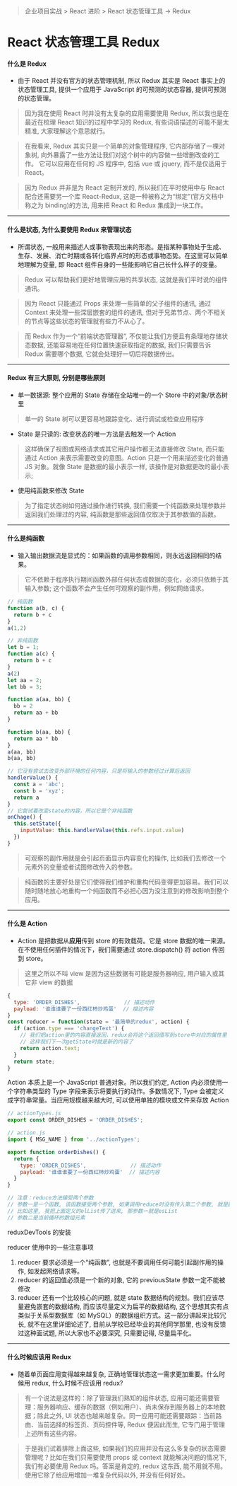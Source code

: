 > 企业项目实战 > React 进阶 > React 状态管理工具 -> Redux

# React 状态管理工具 Redux

#### 什么是 Redux

- 由于 React 并没有官方的状态管理机制, 所以 Redux 其实是 React 事实上的状态管理工具, 提供一个应用于 JavaScript 的可预测的状态容器, 提供可预测的状态管理。

> 因为我在使用 React 时并没有太复杂的应用需要使用 Redux, 所以我也是在最近在梳理 React 知识的过程中学习的 Redux, 有些词语描述的可能不是太精准, 大家理解这个意思就行。

> 在我看来, Redux 其实只是一个简单的对象管理程序, 它内部存储了一棵对象树, 向外暴露了一些方法让我们对这个树中的内容做一些增删改查的工作。 它可以应用在任何的 JS 程序中, 包括 vue 或 jquery, 而不是仅适用于 React。

> 因为 Redux 并非是为 React 定制开发的, 所以我们在平时使用中与 React 配合还需要另一个库 React-Redux, 这是一种被称之为“绑定”(官方文档中称之为 binding)的方法, 用来把 React 和 Redux 集成到一块工作。

---

#### 什么是状态, 为什么要使用 Redux 来管理状态

- 所谓状态, 一般用来描述人或事物表现出来的形态。是指某种事物处于生成、生存、发展、消亡时期或各转化临界点时的形态或事物态势。在这里可以简单地理解为变量, 即 React 组件自身的一些能影响它自己长什么样子的变量。

> Redux 可以帮助我们更好地管理应用的共享状态, 这就是我们平时说的组件通讯。

> 因为 React 只能通过 Props 来处理一些简单的父子组件的通讯, 通过 Context 来处理一些深层嵌套的组件的通讯, 但对于兄弟节点、两个不相关的节点等这些状态的管理就有些力不从心了。

> 而 Redux 作为一个“前端状态管理器”, 不仅能让我们方便且有条理地存储状态数据, 还能容易地在任何位置快速获取指定的数据, 我们只需要告诉 Redux 需要哪个数据, 它就会处理好一切后将数据传出。

---

#### Redux 有三大原则, 分别是哪些原则

- 单一数据源: 整个应用的 State 存储在全站唯一的一个 Store 中的对象/状态树里

> 单一的 State 树可以更容易地跟踪变化、进行调试或检查应用程序

- State 是只读的: 改变状态的唯一方法是去触发一个 Action

> 这样确保了视图或网络请求或其它用户操作都无法直接修改 State, 而只能通过 Action 来表示需要改变的意图。Action 只是一个用来描述变化的普通 JS 对象。就像 State 是数据的最小表示一样, 该操作是对数据更改的最小表示;

- 使用纯函数来修改 State

> 为了指定状态树如何通过操作进行转换, 我们需要一个纯函数来处理参数并返回我们处理过的内容, 纯函数是那些返回值仅取决于其参数值的函数。

---

#### 什么是纯函数

- 输入输出数据流是显式的：如果函数的调用参数相同，则永远返回相同的结果。

> 它不依赖于程序执行期间函数外部任何状态或数据的变化，必须只依赖于其输入参数; 这个函数不会产生任何可观察的副作用，例如网络请求。

```javascript
// 纯函数
function a(b, c) {
  return b + c
}
a(1,2)

// 非纯函数
let b = 1;
function a(c) {
  return b + c
}
a(2)
let aa = 2;
let bb = 3;

function a(aa, bb) {
  bb = 2
  return aa + bb
}

function b(aa, bb) {
  return aa * bb
}
a(aa, bb)
b(aa, bb)

// 它没有尝试去改变外部环境的任何内容，只是将输入的参数经过计算后返回
handlerValue() {
  const a = 'abc';
  const b = 'xyz';
  return a
}
// 它尝试着改变state的内容，所以它是个非纯函数
onChage() {
  this.setState({
    inputValue: this.handlerValue(this.refs.input.value)
  })
}

```

> 可观察的副作用就是会引起页面显示内容变化的操作, 比如我们去修改一个元素外的变量或者试图修改传入的参数。

> 纯函数的主要好处是它们使得我们维护和重构代码变得更加容易。我们可以随时随地放心地重构一个纯函数而不必担心因为没注意到的修改影响到整个应用。

---

#### 什么是 Action

- Action 是把数据从**应用**传到 store 的有效载荷。它是 store 数据的唯一来源。在不使用任何插件的情况下，我们需要通过 store.dispatch() 将 action 传回到 store。

> 这里之所以不叫 view 是因为这些数据有可能是服务器响应, 用户输入或其它非 view 的数据

```javascript
{
  type: 'ORDER_DISHES',              // 描述动作
  payload: '谁谁谁要了一份西红杮炒鸡蛋'  // 描述内容
}
const reducer = function(state = '最简单的redux', action) {
  if (action.type === 'changeText') {
    // 我们把action里的内容直接返回，redux会将这个返回值写到store中对应的属性里
    // 这样我们下一次getState时就是新的内容了
    return action.text;
  }
  return state;
}
```

Action 本质上是一个 JavaScript 普通对象。所以我们约定, Action 内必须使用一个字符串类型的 Type 字段来表示将要执行的动作。多数情况下, Type 会被定义成字符串常量。当应用规模越来越大时, 可以使用单独的模块或文件来存放 Action

```javascript
// actionTypes.js
export const ORDER_DISHES = 'ORDER_DISHES';

// action.js
import { MSG_NAME } from '../actionTypes';

export function orderDishes() {
  return {
    type: 'ORDER_DISHES',              // 描述动作
    payload: '谁谁谁要了一份西红杮炒鸡蛋'  // 描述内容
  }
}

// 注意：reduce方法接受两个参数
// 参数一是一个函数, 该函数接受两个参数, 如果调用reduce时没有传入第二个参数, 就是数组的第一个元素, 如果传值就是传进来的值
// 比如这里, 我把上面定义的elList传了进来, 那参数一就是esList
// 参数二是当前循环的数组元素
```

reduxDevTools 的安装

reducer 使用中的一些注意事项

1. reducer 要求必须是一个“纯函数”, 也就是不要调用任何可能引起副作用的操作, 如发起网络请求等。
2. reducer 的返回值必须是一个新的对象, 它的 previousState 参数一定不能被修改
3. reducer 还有一个比较核心的问题, 就是 state 数据结构的规划。我们应该尽量避免嵌套的数据结构, 而应该尽量定义为扁平的数据结构, 这个思想其实有点类似于关系型数据库（如 MySQL）的数据组织方式。这一部分讲起来比较冗长, 就不在这里详细论述了, 目前从学校已经毕业的其他同学那里, 也没有反馈过这种面试题, 所以大家也不必要深究, 只需要记得, 尽量扁平化。

---

#### 什么时候应该用 Redux

- 随着单页面应用变得越来越复杂, 正确地管理状态这一需求更加重要。什么时候用 redux, 什么时候不应该用 redux?

> 有一个说法是这样的：除了管理我们熟知的组件状态, 应用可能还需要管理：服务器响应、缓存的数据（例如用户）、尚未保存到服务器上的本地数据；除此之外, UI 状态也越来越复杂。同一应用可能还需要跟踪：当前路由、当前选择的标签页、页码控件等, Redux 便因此而生, 它专门用于管理上述所有这些内容。

> 于是我们试着排除上面这些, 如果我们的应用并没有这么多复杂的状态需要管理呢？比如在我们只需要使用 props 或 context 就能解决问题的情况下, 我们有必要使用 Redux 吗。答案是肯定的, redux 这东西, 能不用就不用。使用它除了给应用增加一堆复杂代码以外, 并没有任何好处。
